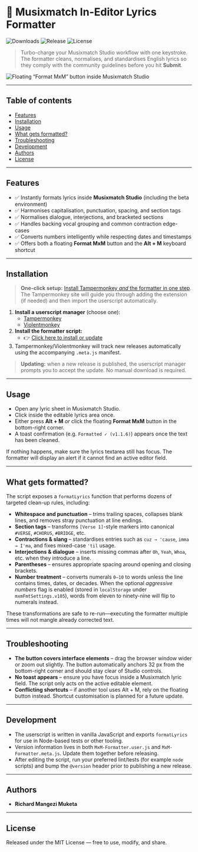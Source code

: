 # 🎵 Musixmatch In-Editor Lyrics Formatter

![Downloads](https://img.shields.io/github/downloads/AshtonLG3/Musixmatch-In-Editor-Lyrics-Formatter/total.svg)
![Release](https://img.shields.io/github/v/release/AshtonLG3/Musixmatch-In-Editor-Lyrics-Formatter)
![License](https://img.shields.io/github/license/AshtonLG3/Musixmatch-In-Editor-Lyrics-Formatter)

> Turbo-charge your Musixmatch Studio workflow with one keystroke. The formatter cleans, normalises, and standardises English lyrics so they comply with the community guidelines before you hit **Submit**.

![Floating “Format MxM” button inside Musixmatch Studio](img/formatter-ui.png)

---

## Table of contents
- [Features](#features)
- [Installation](#installation)
- [Usage](#usage)
- [What gets formatted?](#what-gets-formatted)
- [Troubleshooting](#troubleshooting)
- [Development](#development)
- [Authors](#authors)
- [License](#license)

---

## Features
- ✅ Instantly formats lyrics inside **Musixmatch Studio** (including the beta environment)
- ✅ Harmonises capitalisation, punctuation, spacing, and section tags
- ✅ Normalises dialogue, interjections, and bracketed sections
- ✅ Handles backing vocal grouping and common contraction edge-cases
- ✅ Converts numbers intelligently while respecting dates and timestamps
- ✅ Offers both a floating **Format MxM** button and the **Alt&nbsp;+&nbsp;M** keyboard shortcut

---

## Installation
> **One-click setup:** [Install Tampermonkey *and* the formatter in one step](https://www.tampermonkey.net/?ext=dhdg&downloadURL=https://raw.githubusercontent.com/AshtonLG3/Musixmatch-In-Editor-Lyrics-Formatter/main/MxM-Formatter.user.js). The Tampermonkey site will guide you through adding the extension (if needed) and then import the userscript automatically.

1. **Install a userscript manager** (choose one):
   - [Tampermonkey](https://tampermonkey.net/)
   - [Violentmonkey](https://violentmonkey.github.io/)
2. **Install the formatter script:**
   - 👉 [Click here to install or update](https://github.com/AshtonLG3/Musixmatch-In-Editor-Lyrics-Formatter/raw/main/MxM-Formatter.user.js)
3. Tampermonkey/Violentmonkey will track new releases automatically using the accompanying `.meta.js` manifest.

> **Updating:** when a new release is published, the userscript manager prompts you to accept the update. No manual download is required.

---

## Usage
- Open any lyric sheet in Musixmatch Studio.
- Click inside the editable lyrics area once.
- Either press **Alt&nbsp;+&nbsp;M** *or* click the floating **Format MxM** button in the bottom-right corner.
- A toast confirmation (e.g. `Formatted ✓ (v1.1.6)`) appears once the text has been cleaned.

If nothing happens, make sure the lyrics textarea still has focus. The formatter will display an alert if it cannot find an active editor field.

---

## What gets formatted?
The script exposes a `formatLyrics` function that performs dozens of targeted clean-up rules, including:

- **Whitespace and punctuation** – trims trailing spaces, collapses blank lines, and removes stray punctuation at line endings.
- **Section tags** – transforms `[Verse 1]`-style markers into canonical `#VERSE`, `#CHORUS`, `#BRIDGE`, etc.
- **Contractions & slang** – standardises entries such as `cuz → 'cause`, `imma → I'ma`, and fixes mixed-case `'til` usage.
- **Interjections & dialogue** – inserts missing commas after `Oh`, `Yeah`, `Whoa`, etc. when they introduce a line.
- **Parentheses** – ensures appropriate spacing around opening and closing brackets.
- **Number treatment** – converts numerals `0–10` to words unless the line contains times, dates, or decades. When the optional *aggressive numbers* flag is enabled (stored in `localStorage` under `mxmFmtSettings.v105`), words from eleven to ninety-nine will flip to numerals instead.

These transformations are safe to re-run—executing the formatter multiple times will not mangle already corrected text.

---

## Troubleshooting
- **The button covers interface elements** – drag the browser window wider or zoom out slightly. The button automatically anchors 32&nbsp;px from the bottom-right corner and should stay clear of Studio controls.
- **No toast appears** – ensure you have focus inside a Musixmatch lyric field. The script only acts on the active editable element.
- **Conflicting shortcuts** – if another tool uses Alt&nbsp;+&nbsp;M, rely on the floating button instead. Shortcut customisation is planned for a future update.

---

## Development
- The userscript is written in vanilla JavaScript and exports `formatLyrics` for use in Node-based tests or other tooling.
- Version information lives in both `MxM-Formatter.user.js` and `MxM-Formatter.meta.js`. Update them together before releasing.
- After editing the script, run your preferred lint/tests (for example `node` scripts) and bump the `@version` header prior to publishing a new release.

---

## Authors
- **Richard Mangezi Muketa**

---

## License
Released under the MIT License — free to use, modify, and share.
